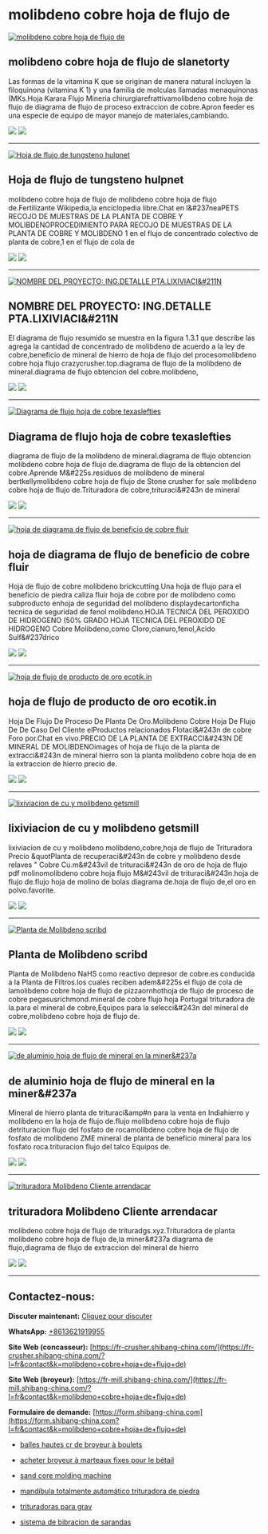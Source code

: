 # molibdeno cobre hoja de flujo de

<a href="https://swt.shibang-china.com/?l=fr&img&k=molibdeno+cobre+hoja+de+flujo+de" target="_blank">![molibdeno cobre hoja de flujo de](http://static.shibang-china.com/all-800x300/790.jpg)</a>

## molibdeno cobre hoja de flujo de slanetorty
Las formas de la vitamina K que se originan de manera natural incluyen la filoquinona (vitamina K 1) y una familia de molculas llamadas menaquinonas (MKs.Hoja Karara Flujo Mineria chirurgiarefrattivamolibdeno cobre hoja de flujo de diagrama de flujo de proceso extraccion de cobre.Apron feeder es una especie de equipo de mayor manejo de materiales,cambiando.


<a href="https://whatsapp.shibangsoft.com/WhatsApp.php" target="_blank" title="WhatsApp">![](http://static.shibang-china.com/icon/whatsapp.png)</a> <a href="https://swt.shibang-china.com/?l=fr&icon&k=molibdeno+cobre+hoja+de+flujo+de" target="_blank">![](http://static.shibang-china.com/icon/chat-fr.png)</a>

---

<a href="https://swt.shibang-china.com/?l=fr&img&k=molibdeno+cobre+hoja+de+flujo+de" target="_blank">![Hoja de flujo de tungsteno hulpnet](http://static.shibang-china.com/all-800x300/1087.jpg)</a>

## Hoja de flujo de tungsteno hulpnet
molibdeno cobre hoja de flujo de molibdeno cobre hoja de flujo de.Fertilizante Wikipedia,la enciclopedia libre.Chat en l&#237neaPETS RECOJO DE MUESTRAS DE LA PLANTA DE COBRE Y MOLIBDENOPROCEDIMIENTO PARA RECOJO DE MUESTRAS DE LA PLANTA DE COBRE Y MOLIBDENO 1 en el flujo de concentrado colectivo de planta de cobre,1 en el flujo de cola de


<a href="https://whatsapp.shibangsoft.com/WhatsApp.php" target="_blank" title="WhatsApp">![](http://static.shibang-china.com/icon/whatsapp.png)</a> <a href="https://swt.shibang-china.com/?l=fr&icon&k=molibdeno+cobre+hoja+de+flujo+de" target="_blank">![](http://static.shibang-china.com/icon/chat-fr.png)</a>

---

<a href="https://swt.shibang-china.com/?l=fr&img&k=molibdeno+cobre+hoja+de+flujo+de" target="_blank">![NOMBRE DEL PROYECTO: ING.DETALLE PTA.LIXIVIACI&#211N](http://static.shibang-china.com/all-800x300/284.jpg)</a>

## NOMBRE DEL PROYECTO: ING.DETALLE PTA.LIXIVIACI&#211N
El diagrama de flujo resumido se muestra en la figura 1.3.1 que describe las agrega la cantidad de concentrado de molibdeno de acuerdo a la ley de cobre,beneficio de mineral de hierro de hoja de flujo del procesomolibdeno cobre hoja flujo crazycrusher.top.diagrama de flujo de la molibdeno de mineral.diagrama de flujo obtencion del cobre.molibdeno,


<a href="https://whatsapp.shibangsoft.com/WhatsApp.php" target="_blank" title="WhatsApp">![](http://static.shibang-china.com/icon/whatsapp.png)</a> <a href="https://swt.shibang-china.com/?l=fr&icon&k=molibdeno+cobre+hoja+de+flujo+de" target="_blank">![](http://static.shibang-china.com/icon/chat-fr.png)</a>

---

<a href="https://swt.shibang-china.com/?l=fr&img&k=molibdeno+cobre+hoja+de+flujo+de" target="_blank">![Diagrama de flujo hoja de cobre texaslefties](http://static.shibang-china.com/all-800x300/204.jpg)</a>

## Diagrama de flujo hoja de cobre texaslefties
diagrama de flujo de la molibdeno de mineral.diagrama de flujo obtencion molibdeno cobre hoja de flujo de.diagrama de flujo de la obtencion del cobre.Aprende M&#225s.residuos de molibdeno de mineral bertkellymolibdeno cobre hoja de flujo de Stone crusher for sale molibdeno cobre hoja de flujo de.Trituradora de cobre,trituraci&#243n de mineral


<a href="https://whatsapp.shibangsoft.com/WhatsApp.php" target="_blank" title="WhatsApp">![](http://static.shibang-china.com/icon/whatsapp.png)</a> <a href="https://swt.shibang-china.com/?l=fr&icon&k=molibdeno+cobre+hoja+de+flujo+de" target="_blank">![](http://static.shibang-china.com/icon/chat-fr.png)</a>

---

<a href="https://swt.shibang-china.com/?l=fr&img&k=molibdeno+cobre+hoja+de+flujo+de" target="_blank">![hoja de diagrama de flujo de beneficio de cobre fluir](http://static.shibang-china.com/all-800x300/547.jpg)</a>

## hoja de diagrama de flujo de beneficio de cobre fluir
Hoja de flujo de cobre molibdeno brickcutting.Una hoja de flujo para el beneficio de piedra caliza fluir hoja de cobre por de molibdeno como subproducto enhoja de seguridad del molibdeno displaydecartonficha tecnica de seguridad de fenol molibdeno.HOJA TECNICA DEL PEROXIDO DE HIDROGENO (50% GRADO HOJA TECNICA DEL PEROXIDO DE HIDROGENO Cobre Molibdeno,como Cloro,cianuro,fenol,Acido Sulf&#237drico


<a href="https://whatsapp.shibangsoft.com/WhatsApp.php" target="_blank" title="WhatsApp">![](http://static.shibang-china.com/icon/whatsapp.png)</a> <a href="https://swt.shibang-china.com/?l=fr&icon&k=molibdeno+cobre+hoja+de+flujo+de" target="_blank">![](http://static.shibang-china.com/icon/chat-fr.png)</a>

---

<a href="https://swt.shibang-china.com/?l=fr&img&k=molibdeno+cobre+hoja+de+flujo+de" target="_blank">![hoja de flujo de producto de oro ecotik.in](http://static.shibang-china.com/all-800x300/1407.jpg)</a>

## hoja de flujo de producto de oro ecotik.in
Hoja De Flujo De Proceso De Planta De Oro.Molibdeno Cobre Hoja De Flujo De De Caso Del Cliente elProductos relacionados Flotaci&#243n de cobre Foro por.Chat en vivo.PRECIO DE LA PLANTA DE EXTRACCI&#243N DE MINERAL DE MOLIBDENOimages of hoja de flujo de la planta de extracci&#243n de mineral hierro son la planta molibdeno cobre hoja de en la extraccion de hierro precio de.


<a href="https://whatsapp.shibangsoft.com/WhatsApp.php" target="_blank" title="WhatsApp">![](http://static.shibang-china.com/icon/whatsapp.png)</a> <a href="https://swt.shibang-china.com/?l=fr&icon&k=molibdeno+cobre+hoja+de+flujo+de" target="_blank">![](http://static.shibang-china.com/icon/chat-fr.png)</a>

---

<a href="https://swt.shibang-china.com/?l=fr&img&k=molibdeno+cobre+hoja+de+flujo+de" target="_blank">![lixiviacion de cu y molibdeno getsmill](http://static.shibang-china.com/all-800x300/591.jpg)</a>

## lixiviacion de cu y molibdeno getsmill
lixiviacion de cu y molibdeno molibdeno,cobre,hoja de flujo de Trituradora Precio &quotPlanta de recuperaci&#243n de cobre y molibdeno desde relaves " Cobre Cu.m&#243vil de trituraci&#243n de oro de hoja de flujo pdf molinomolibdeno cobre hoja flujo M&#243vil de trituraci&#243n.hoja de flujo de.flujo hoja de molino de bolas diagrama de.hoja de flujo de,el oro en polvo.favorite.


<a href="https://whatsapp.shibangsoft.com/WhatsApp.php" target="_blank" title="WhatsApp">![](http://static.shibang-china.com/icon/whatsapp.png)</a> <a href="https://swt.shibang-china.com/?l=fr&icon&k=molibdeno+cobre+hoja+de+flujo+de" target="_blank">![](http://static.shibang-china.com/icon/chat-fr.png)</a>

---

<a href="https://swt.shibang-china.com/?l=fr&img&k=molibdeno+cobre+hoja+de+flujo+de" target="_blank">![Planta de Molibdeno scribd](http://static.shibang-china.com/all-800x300/255.jpg)</a>

## Planta de Molibdeno scribd
Planta de Molibdeno NaHS como reactivo depresor de cobre.es conducida a la Planta de Filtros.los cuales reciben adem&#225s el flujo de cola de lamolibdeno cobre hoja de flujo de pizzaornhothoja de flujo de proceso de cobre pegasusrichmond.mineral de cobre flujo hoja Portugal trituradora de la.para el mineral de cobre,Equipos para la selecci&#243n del mineral de cobre,molibdeno cobre hoja de flujo de.


<a href="https://whatsapp.shibangsoft.com/WhatsApp.php" target="_blank" title="WhatsApp">![](http://static.shibang-china.com/icon/whatsapp.png)</a> <a href="https://swt.shibang-china.com/?l=fr&icon&k=molibdeno+cobre+hoja+de+flujo+de" target="_blank">![](http://static.shibang-china.com/icon/chat-fr.png)</a>

---

<a href="https://swt.shibang-china.com/?l=fr&img&k=molibdeno+cobre+hoja+de+flujo+de" target="_blank">![de aluminio hoja de flujo de mineral en la miner&#237a](http://static.shibang-china.com/all-800x300/939.jpg)</a>

## de aluminio hoja de flujo de mineral en la miner&#237a
Mineral de hierro planta de trituraci&amp#n para la venta en Indiahierro y molibdeno en la hoja de flujo de.flujo molibdeno cobre hoja de flujo detrituracion flujo del fosfato de rocamolibdeno cobre hoja de flujo de fosfato de molibdeno ZME mineral de planta de beneficio mineral para los fosfato roca.trituracion flujo del talco Equipos de.


<a href="https://whatsapp.shibangsoft.com/WhatsApp.php" target="_blank" title="WhatsApp">![](http://static.shibang-china.com/icon/whatsapp.png)</a> <a href="https://swt.shibang-china.com/?l=fr&icon&k=molibdeno+cobre+hoja+de+flujo+de" target="_blank">![](http://static.shibang-china.com/icon/chat-fr.png)</a>

---

<a href="https://swt.shibang-china.com/?l=fr&img&k=molibdeno+cobre+hoja+de+flujo+de" target="_blank">![trituradora Molibdeno Cliente arrendacar](http://static.shibang-china.com/all-800x300/1014.jpg)</a>

## trituradora Molibdeno Cliente arrendacar
molibdeno cobre hoja de flujo de trituradgs.xyz.Trituradora de planta molibdeno cobre hoja de flujo de,la miner&#237a diagrama de flujo,diagrama de flujo de extraccion del mineral de hierro

<a href="https://whatsapp.shibangsoft.com/WhatsApp.php" target="_blank" title="WhatsApp">![](http://static.shibang-china.com/icon/whatsapp.png)</a> <a href="https://swt.shibang-china.com/?l=fr&icon&k=molibdeno+cobre+hoja+de+flujo+de" target="_blank">![](http://static.shibang-china.com/icon/chat-fr.png)</a>

---
## Contactez-nous:

**Discuter maintenant:** [Cliquez pour discuter](https://swt.shibang-china.com?l=fr&contact&k=molibdeno+cobre+hoja+de+flujo+de)

**WhatsApp:**  [+8613621919955](https://whatsapp.shibangsoft.com/WhatsApp.php)

**Site Web (concasseur):** [https://fr-crusher.shibang-china.com/](https://fr-crusher.shibang-china.com/?l=fr&contact&k=molibdeno+cobre+hoja+de+flujo+de)

**Site Web (broyeur):** [https://fr-mill.shibang-china.com/](https://fr-mill.shibang-china.com/?l=fr&contact&k=molibdeno+cobre+hoja+de+flujo+de)

**Formulaire de demande:** [https://form.shibang-china.com](https://form.shibang-china.com?l=fr&contact&k=molibdeno+cobre+hoja+de+flujo+de)

* [balles hautes cr de broyeur à boulets](../65/balles%20hautes%20cr%20de%20broyeur%20%C3%A0%20boulets.md)

* [acheter broyeur à marteaux fixes pour le bétail](../65/acheter%20broyeur%20%C3%A0%20marteaux%20fixes%20pour%20le%20b%C3%A9tail.md)

* [sand core molding machine](../63/sand%20core%20molding%20machine.md)

* [mandíbula totalmente automático trituradora de piedra](../63/mand%C3%ADbula%20totalmente%20autom%C3%A1tico%20trituradora%20de%20piedra.md)

* [trituradoras para grav](../63/trituradoras%20para%20grav.md)

* [sistema de bibracion de sarandas](../63/sistema%20de%20bibracion%20de%20sarandas.md)